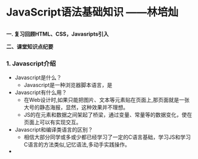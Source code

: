 # JavaScript语法基础知识        ——林培灿
## 
**一. 复习回顾HTML、CSS，Javasripts引入**

**二、课堂知识点纪要**
### 1. Javascript介绍
- Javascript是什么？
  - Javascript是一种浏览器脚本语言，是
- Javascript有什么用？
  - 在Web设计时,如果只能把图片、文本等元素贴在页面上,那页面就是一张大号的静态海报，显然，这种效果并不理想。
  - JS的在元素和数据之间架起了桥梁，通过变量、常量等的数据变化，使在页面上可以有实现交互。
- Javascript和编译类语言的区别？   
    - 相信大部分同学或多或少都已经学习了一定的C语言基础，学习JS和学习C语言的方法类似,记忆语法,多动手实践操作。
- 
